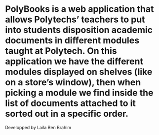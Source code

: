 PolyBooks is a web application that allows Polytechs’ teachers to put into students disposition academic documents in different modules taught at Polytech.
On this application we have the different modules displayed on shelves (like on a store’s window), then when picking a module we find inside the list of documents attached to it sorted out in a specific order. 
=======

Developped by Laila Ben Brahim
